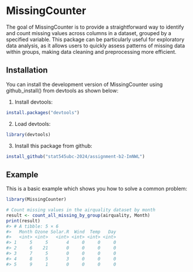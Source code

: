 
<!-- README.md is generated from README.Rmd. Please edit that file -->

# MissingCounter

<!-- badges: start -->
<!-- badges: end -->

The goal of MissingCounter is to provide a straightforward way to
identify and count missing values across columns in a dataset, grouped
by a specified variable. This package can be particularly useful for
exploratory data analysis, as it allows users to quickly assess patterns
of missing data within groups, making data cleaning and preprocessing
more efficient.

## Installation

You can install the development version of MissingCounter using
github_install() from devtools as shown below:

1.  Install devtools:

``` r
install.packages("devtools")
```

2.  Load devtools:

``` r
library(devtools)
```

3.  Install this package from github:

``` r
install_github("stat545ubc-2024/assignment-b2-ImNWL")
```

## Example

This is a basic example which shows you how to solve a common problem:

``` r
library(MissingCounter)

# Count missing values in the airquality dataset by month
result <- count_all_missing_by_group(airquality, Month)
print(result)
#> # A tibble: 5 × 6
#>   Month Ozone Solar.R  Wind  Temp   Day
#>   <int> <int>   <int> <int> <int> <int>
#> 1     5     5       4     0     0     0
#> 2     6    21       0     0     0     0
#> 3     7     5       0     0     0     0
#> 4     8     5       3     0     0     0
#> 5     9     1       0     0     0     0
```
